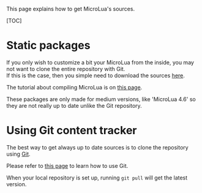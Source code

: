 This page explains how to get MicroLua's sources.


[TOC]


Static packages
===============

If you only wish to customize a bit your MicroLua from the inside, you may not want to clone the entire repository with Git.  
If this is the case, then you simple need to download the sources [here](https://sourceforge.net/projects/microlua/files/Sources/).

The tutorial about compiling MicroLua is on [this page](Compile).

These packages are only made for medium versions, like 'MicroLua 4.6' so they are not really up to date unlike the Git repository.


Using Git content tracker
=========================

The best way to get always up to date sources is to clone the repository using [Git](http://git-scm.com/).

Please refer to [this page](Git) to learn how to use Git.

When your local repository is set up, running `git pull` will get the latest version.